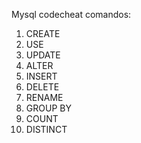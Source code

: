 Mysql codecheat comandos:

1. CREATE 
2. USE
3. UPDATE
4. ALTER 
5. INSERT
6. DELETE
7. RENAME
8. GROUP BY
9. COUNT
10. DISTINCT
